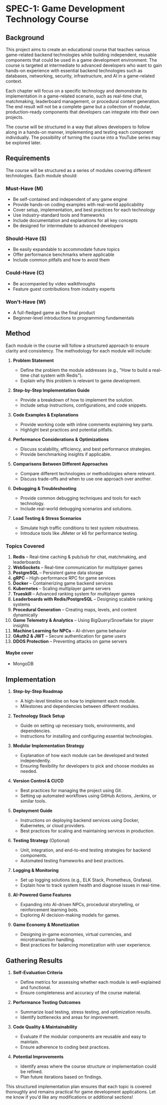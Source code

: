 # SPEC-1: Game Development Technology Course

## Background

This project aims to create an educational course that teaches various game-related backend technologies while building independent, reusable components that could be used in a game development environment. The course is targeted at intermediate to advanced developers who want to gain hands-on experience with essential backend technologies such as databases, networking, security, infrastructure, and AI in a game-related context.

Each chapter will focus on a specific technology and demonstrate its implementation in a game-related scenario, such as real-time chat, matchmaking, leaderboard management, or procedural content generation. The end result will not be a complete game but a collection of modular, production-ready components that developers can integrate into their own projects.

The course will be structured in a way that allows developers to follow along in a hands-on manner, implementing and testing each component individually. The possibility of turning the course into a YouTube series may be explored later.

## Requirements

The course will be structured as a series of modules covering different technologies. Each module should:

### Must-Have (M)

- Be self-contained and independent of any game engine
- Provide hands-on coding examples with real-world applicability
- Cover setup, implementation, and best practices for each technology
- Use industry-standard tools and frameworks
- Include documentation and explanations for all key concepts
- Be designed for intermediate to advanced developers

### Should-Have (S)

- Be easily expandable to accommodate future topics
- Offer performance benchmarks where applicable
- Include common pitfalls and how to avoid them

### Could-Have (C)

- Be accompanied by video walkthroughs
- Feature guest contributions from industry experts

### Won't-Have (W)

- A full-fledged game as the final product
- Beginner-level introductions to programming fundamentals

## Method

Each module in the course will follow a structured approach to ensure clarity and consistency. The methodology for each module will include:

1. **Problem Statement**

   - Define the problem the module addresses (e.g., "How to build a real-time chat system with Redis").
   - Explain why this problem is relevant to game development.

2. **Step-by-Step Implementation Guide**

   - Provide a breakdown of how to implement the solution.
   - Include setup instructions, configurations, and code snippets.

3. **Code Examples & Explanations**

   - Provide working code with inline comments explaining key parts.
   - Highlight best practices and potential pitfalls.

4. **Performance Considerations & Optimizations**

   - Discuss scalability, efficiency, and best performance strategies.
   - Provide benchmarking insights if applicable.

5. **Comparisons Between Different Approaches**

   - Compare different technologies or methodologies where relevant.
   - Discuss trade-offs and when to use one approach over another.

6. **Debugging & Troubleshooting**

   - Provide common debugging techniques and tools for each technology.
   - Include real-world debugging scenarios and solutions.

7. **Load Testing & Stress Scenarios**

   - Simulate high traffic conditions to test system robustness.
   - Introduce tools like JMeter or k6 for performance testing.

### Topics Covered

1. **Redis** – Real-time caching & pub/sub for chat, matchmaking, and leaderboards
2. **WebSockets** – Real-time communication for multiplayer games
3. **PostgreSQL** – Persistent game data storage
4. **gRPC** – High-performance RPC for game services
5. **Docker** – Containerizing game backend services
6. **Kubernetes** – Scaling multiplayer game servers
7. **Trueskill** – Advanced ranking system for multiplayer games
8. **Leaderboards with Redis/PostgreSQL** – Designing scalable ranking systems
9. **Procedural Generation** – Creating maps, levels, and content dynamically
10. **Game Telemetry & Analytics** – Using BigQuery/Snowflake for player insights
11. **Machine Learning for NPCs** – AI-driven game behavior
12. **OAuth2 & JWT** – Secure authentication for game users
13. **DDOS Protection** – Preventing attacks on game servers

#### Maybe cover
- MongoDB

## Implementation

1. **Step-by-Step Roadmap**

   - A high-level timeline on how to implement each module.
   - Milestones and dependencies between different modules.

2. **Technology Stack Setup**

   - Guide on setting up necessary tools, environments, and dependencies.
   - Instructions for installing and configuring essential technologies.

3. **Modular Implementation Strategy**

   - Explanation of how each module can be developed and tested independently.
   - Ensuring flexibility for developers to pick and choose modules as needed.

4. **Version Control & CI/CD**

   - Best practices for managing the project using Git.
   - Setting up automated workflows using GitHub Actions, Jenkins, or similar tools.

5. **Deployment Guide**

   - Instructions on deploying backend services using Docker, Kubernetes, or cloud providers.
   - Best practices for scaling and maintaining services in production.

6. **Testing Strategy** (Optional)

   - Unit, integration, and end-to-end testing strategies for backend components.
   - Automated testing frameworks and best practices.

7. **Logging & Monitoring**

   - Set up logging solutions (e.g., ELK Stack, Prometheus, Grafana).
   - Explain how to track system health and diagnose issues in real-time.

8. **AI-Powered Game Features**

   - Expanding into AI-driven NPCs, procedural storytelling, or reinforcement learning bots.
   - Exploring AI decision-making models for games.

9. **Game Economy & Monetization**

   - Designing in-game economies, virtual currencies, and microtransaction handling.
   - Best practices for balancing monetization with user experience.

## Gathering Results

1. **Self-Evaluation Criteria**

   - Define metrics for assessing whether each module is well-explained and functional.
   - Ensure completeness and accuracy of the course material.

2. **Performance Testing Outcomes**

   - Summarize load testing, stress testing, and optimization results.
   - Identify bottlenecks and areas for improvement.

3. **Code Quality & Maintainability**

   - Evaluate if the modular components are reusable and easy to maintain.
   - Ensure adherence to coding best practices.

4. **Potential Improvements**

   - Identify areas where the course structure or implementation could be refined.
   - Plan future iterations based on findings.

This structured implementation plan ensures that each topic is covered thoroughly and remains practical for game development applications. Let me know if you'd like any modifications or additional sections!

